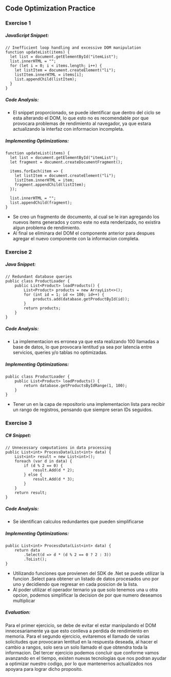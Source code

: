 ## Code Optimization Practice

### Exercise 1

##### JavaScript Snippet:

```
// Inefficient loop handling and excessive DOM manipulation
function updateList(items) {
  let list = document.getElementById("itemList");
  list.innerHTML = "";
  for (let i = 0; i < items.length; i++) {
    let listItem = document.createElement("li");
    listItem.innerHTML = items[i];
    list.appendChild(listItem);
  }
}
```

##### Code Analysis:

- El snippet proporcionado, se puede identificar que dentro del ciclo se esta alterando el DOM, lo que esto no es recomendable por que provocara problemas de rendimiento al navegador, ya que estara actualizando la interfaz con informacion incompleta.

##### Implementing Optimizations:

```
function updateList(items) {
  let list = document.getElementById("itemList");
  let fragment = document.createDocumentFragment();

  items.forEach(item => {
    let listItem = document.createElement("li");
    listItem.innerHTML = item;
    fragment.appendChild(listItem);
  });

  list.innerHTML = "";
  list.appendChild(fragment);
}
```

- Se creo un fragmento de documento, al cual se le iran agregando los nuevos items generados y como este no esta renderizado, no existira algun problema de rendimiento.
- Al final se eliminara del DOM el componente anterior para despues agregar el nuevo componente con la informacion completa.

### Exercise 2

##### Java Snippet:

```
// Redundant database queries
public class ProductLoader {
    public List<Product> loadProducts() {
        List<Product> products = new ArrayList<>();
        for (int id = 1; id <= 100; id++) {
            products.add(database.getProductById(id));
        }
        return products;
    }
}
```

##### Code Analysis:

- La implementacion es erronea ya que esta realizando 100 llamadas a base de datos, lo que provocara lentitud ya sea por latencia entre servicios, queries y/o tablas no optimizadas.

##### Implementing Optimizations:

```
public class ProductLoader {
    public List<Product> loadProducts() {
        return database.getProductsByIdRange(1, 100);
    }
}
```

- Tener un en la capa de repositorio una implementacion lista para recibir un rango de registros, pensando que siempre seran IDs seguidos.

### Exercise 3

##### C# Snippet:

```
// Unnecessary computations in data processing
public List<int> ProcessData(List<int> data) {
    List<int> result = new List<int>();
    foreach (var d in data) {
        if (d % 2 == 0) {
            result.Add(d * 2);
        } else {
            result.Add(d * 3);
        }
    }
    return result;
}
```

##### Code Analysis:

- Se identifican calculos redundantes que pueden simplificarse

##### Implementing Optimizations:

```
public List<int> ProcessData(List<int> data) {
    return data
        .Select(d => d * (d % 2 == 0 ? 2 : 3))
        .ToList();
}
```

- Utilizando funciones que provienen del SDK de .Net se puede utilizar la funcion .Select para obtener un listado de datos procesados uno por uno y decidiendo que regresar en cada posicion de la lista.
- Al poder utilizar el operador ternario ya que solo tenemos una u otra opcion, podemos simplificar la decision de por que numero deseamos multiplicar

##### Evaluation:

Para el primer ejercicio, se debe de evitar el estar manipulando el DOM innecesariamente ya que esto conlleva a perdida de rendimiento en memoria.
Para el segundo ejercicio, evitaremos el llamado de varias solicitudes que provocaran lentitud en la respuesta deseada, al hacer el cambio a rangos, solo sera un solo llamado el que obtendra toda la informacion.
Del tercer ejercicio podemos concluir que conforme vamos avanzando en el tiempo, existen nuevas tecnologias que nos podran ayudar a optimizar nuestro codigo, por lo que mantenernos actualizados nos apoyara para lograr dicho proposito.
